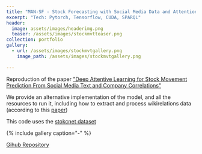 ```yaml
---
title: "MAN-SF - Stock Forecasting with Social Media Data and Attention Mechanism."
excerpt: "Tech: Pytorch, Tensorflow, CUDA, SPARQL"
header:
  image: assets/images/headerimg.png 
  teaser: /assets/images/stockmvtteaser.png
collection: portfolio
gallery:
  - url: /assets/images/stockmvtgallery.png
    image_path: /assets/images/stockmvtgallery.png
   
---
```


Reproduction of the paper ["Deep Attentive Learning for Stock Movement Prediction From Social Media Text and Company Correlations"](https://aclanthology.org/2020.emnlp-main.676.pdf")

We provide an alternative implementation of the model, and all the resources to run it, including how to extract and process wikirelations data (according to this [paper](https://dl.acm.org/doi/10.1145/3309547))

This code uses the [stokcnet dataset](https://github.com/yumoxu/stocknet-dataset)

{% include gallery caption="-" %}

[Gihub Repository](https://github.com/sandra-nguemto/man-sf-implementation)

